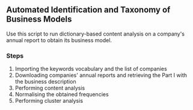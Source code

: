 ## Automated Identification and Taxonomy of Business Models

Use this script to run dictionary-based content analysis on a company's annual report to obtain its business model.

### Steps

1. Importing the keywords vocabulary and the list of companies
2. Downloading companies' annual reports and retrieving the Part I with the business description
3. Performing content analysis
4. Normalising the obtained frequencies
5. Performing cluster analysis

